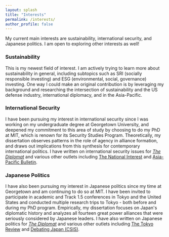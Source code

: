 ```yaml
---
layout: splash
title: "Interests"
permalink: /interests/
author_profile: false
---
```


My current main interests are sustainability, international security, and Japanese politics. 
I am open to exploring other interests as well! 

### Sustainability

This is my newest field of interest. I am actively trying to learn more about sustainability in general, including subtopics such as SRI (socially responsible investing) and ESG (environmental, social, governance) investing. One way I could make an original contribution is by leveraging my background and researching the intersection of sustainability and the US defense industry, international diplomacy, and in the Asia-Pacific. 

### International Security

I have been pursuing my interest in international security since I was working on my undergraduate degree at Georgetown University, and deepened my commitment to this area of study by choosing to do my PhD at MIT, which is renown for its Security Studies Program. Theoretically, my dissertation observes patterns in the role of agency in alliance formation, and draws out implications from this synthesis for contemporary international politics. I have written on international security issues for <a href="https://thediplomat.com/authors/mina-pollmann/">*The Diplomat*</a> and various other outlets including <a href="https://nationalinterest.org/feature/russia-vs-japan-asias-forgotten-island-fight-15942">The National Interest</a> and <a href="https://www.eastwestcenter.org/publications/opening-australias-black-box-the-domestic-debate-over-submarine-production">Asia-Pacific Bulletin</a>.

### Japanese Politics

I have also been pursuing my interest in Japanese politics since my time at Georgetown and am continuing to do so at MIT. I have been invited to participate in academic and Track 1.5 conferences in Tokyo and the United States and conducted multiple research trips to Tokyo - both before and during my PhD program. Empirically, my dissertation focuses on Japan's diplomatic history and analyzes all fourteen great power alliances that were seriously considered by Japanese leaders. I have also written on Japanese politics for <a href="https://thediplomat.com/authors/mina-pollmann/">*The Diplomat*</a> and various other outlets including <a href="https://www.tokyoreview.net/author/minapollmann/">The Tokyo Review</a> and <a href="https://www.csis.org/analysis/resolved-japan-has-not-done-enough-bolster-immigration">Debating Japan (CSIS)</a>.

